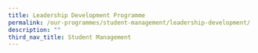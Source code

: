```yaml
---
title: Leadership Development Programme
permalink: /our-programmes/student-management/leadership-development/
description: ""
third_nav_title: Student Management
---
```

